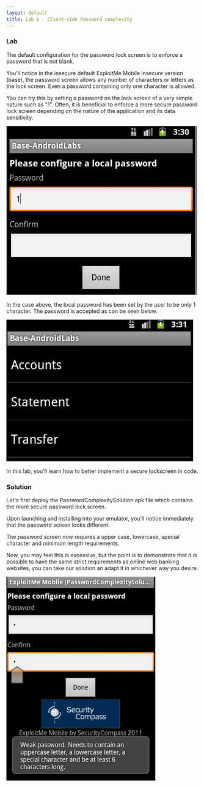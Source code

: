 ```yaml
---
layout: default
title: Lab 8 - Client-side Password complexity
---
```


### Lab

The default configuration for the password lock screen is to enforce a password that is not blank.

You'll notice in the insecure default ExploitMe Mobile insecure version (base), the password screen allows any number of characters or letters as the lock screen.  Even a password containing only one character is allowed.

You can try this by setting a password on the lock screen of a very simple nature such as "1". Often, it is beneficial to enforce a more secure password lock screen depending on the nature of the application and its data sensitivity.

![password](img/6_configsimplepassword.png)

In the case above, the local password has been set by the user to be only 1 character.  The password is accepted as can be seen below.

![simple accepted](img/6_simpleaccepted.png)

In this lab, you'll learn how to better implement a secure lockscreen in code.

### Solution

Let's first deploy the PasswordComplexitySolution.apk file which contains the more secure password lock screen.

Upon launching and installing into your emulator, you'll notice immediately that the password screen looks different.

The password screen now requires a upper case, lowercase, special character and minimum length requirements.

Now, you may feel this is excessive, but the point is to demonstrate that it is possible to have the same strict requirements as online web banking websites, you can take our solution an adapt it in whichever way you desire.

![needs complex](img/6s_needcomplexpw.png)
